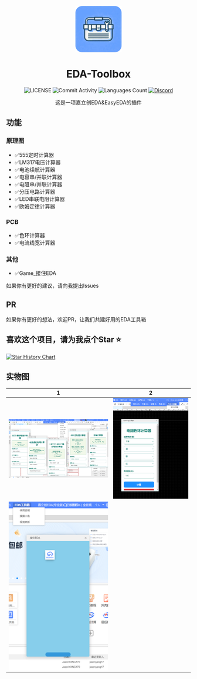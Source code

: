 <div align="center">
<img src="/images/toolbox.jpg"width="25%" height="auto" >
    <h1>EDA-Toolbox</h1>


![LICENSE](https://img.shields.io/github/license/JasonYANG170/EDA-Toolbox?label=License&style=for-the-badge)
![Commit Activity](https://img.shields.io/github/commit-activity/w/JasonYANG170/EDA-Toolbox?style=for-the-badge&color=yellow)
![Languages Count](https://img.shields.io/github/languages/count/JasonYANG170/EDA-Toolbox?logo=javascript&style=for-the-badge)
[![Discord](https://img.shields.io/discord/978108215499816980?style=social&logo=discord&label=echosec)](https://discord.com/invite/az3ceRmgVe)




这是一项嘉立创EDA&EasyEDA的插件

</div>


## 功能
### 原理图
- ✅555定时计算器
- ✅LM317电压计算器
- ✅电池续航计算器
- ✅电容串/并联计算器
- ✅电阻串/并联计算器
- ✅分压电路计算器
- ✅LED串联电阻计算器
- ✅欧姆定律计算器
### PCB
- ✅色环计算器
- ✅电流线宽计算器
### 其他
- ✅Game_接住EDA

如果你有更好的建议，请向我提出Issues

## PR
如果你有更好的想法，欢迎PR，让我们共建好用的EDA工具箱

## 喜欢这个项目，请为我点个Star ⭐

[![Star History Chart](https://api.star-history.com/svg?repos=JasonYANG170/EDA-Toolbox&type=Date)](https://star-history.com/#star-history/star-history&Date)



## 实物图

| 1 | 2 |
| --- | --- |
| ![img_1.png](img_1.png)|![img.png](img.png)|
| ![img_2.png](img_2.png)||
